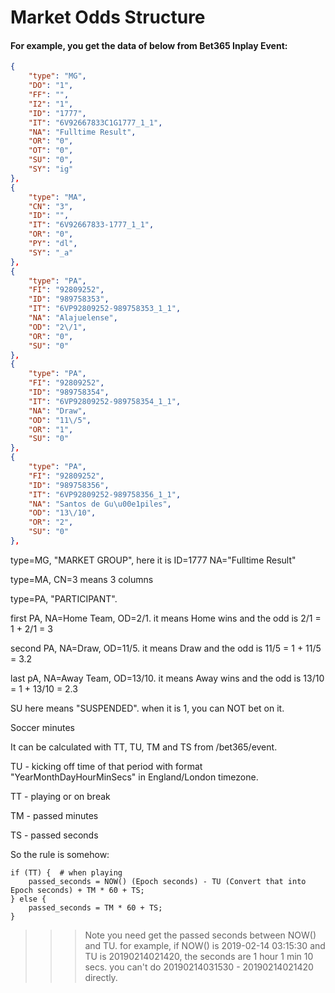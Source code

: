 # Market Odds Structure
#### For example, you get the data of below from Bet365 Inplay Event:
```json
{
    "type": "MG",
    "DO": "1",
    "FF": "",
    "I2": "1",
    "ID": "1777",
    "IT": "6V92667833C1G1777_1_1",
    "NA": "Fulltime Result",
    "OR": "0",
    "OT": "0",
    "SU": "0",
    "SY": "ig"
},
{
    "type": "MA",
    "CN": "3",
    "ID": "",
    "IT": "6V92667833-1777_1_1",
    "OR": "0",
    "PY": "dl",
    "SY": "_a"
},
{
    "type": "PA",
    "FI": "92809252",
    "ID": "989758353",
    "IT": "6VP92809252-989758353_1_1",
    "NA": "Alajuelense",
    "OD": "2\/1",
    "OR": "0",
    "SU": "0"
},
{
    "type": "PA",
    "FI": "92809252",
    "ID": "989758354",
    "IT": "6VP92809252-989758354_1_1",
    "NA": "Draw",
    "OD": "11\/5",
    "OR": "1",
    "SU": "0"
},
{
    "type": "PA",
    "FI": "92809252",
    "ID": "989758356",
    "IT": "6VP92809252-989758356_1_1",
    "NA": "Santos de Gu\u00e1piles",
    "OD": "13\/10",
    "OR": "2",
    "SU": "0"
},
````
type=MG, "MARKET GROUP", here it is ID=1777 NA="Fulltime Result"

type=MA, CN=3 means 3 columns

type=PA, "PARTICIPANT".

first PA, NA=Home Team, OD=2/1. it means Home wins and the odd is 2/1 = 1 + 2/1 = 3

second PA, NA=Draw, OD=11/5. it means Draw and the odd is 11/5 = 1 + 11/5 = 3.2

last pA, NA=Away Team, OD=13/10. it means Away wins and the odd is 13/10 = 1 + 13/10 = 2.3

SU here means "SUSPENDED". when it is 1, you can NOT bet on it.

Soccer minutes

It can be calculated with TT, TU, TM and TS from /bet365/event.

TU - kicking off time of that period with format "YearMonthDayHourMinSecs" in England/London timezone.

TT - playing or on break

TM - passed minutes

TS - passed seconds

So the rule is somehow:

```
if (TT) {  # when playing
    passed_seconds = NOW() (Epoch seconds) - TU (Convert that into Epoch seconds) + TM * 60 + TS;
} else {
    passed_seconds = TM * 60 + TS;
}
```
>>> Note you need get the passed seconds between NOW() and TU. for example, if NOW() is 2019-02-14 03:15:30 and TU is 20190214021420, the seconds are 1 hour 1 min 10 secs. you can't do 20190214031530 - 20190214021420 directly.